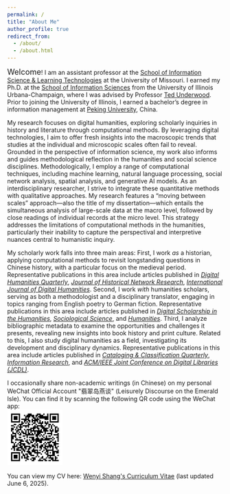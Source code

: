 ```yaml
---
permalink: /
title: "About Me"
author_profile: true
redirect_from: 
  - /about/
  - /about.html
---
```


<span style="font-size:18px;">Welcome</span>! I am an assistant professor at the [School of Information Science & Learning Technologies](https://cehd.missouri.edu/information-science-learning-technologies) at the University of Missouri. I earned my Ph.D. at the [School of Information Sciences](https://ischool.illinois.edu) from the University of Illinois Urbana-Champaign, where I was advised by Professor [Ted Underwood](https://ischool.illinois.edu/people/ted-underwood). Prior to joining the University of Illinois, I earned a bachelor’s degree in information management at [Peking University](https://english.pku.edu.cn/about.html), China.

My research focuses on digital humanities, exploring scholarly inquiries in history and literature through computational methods. By leveraging digital technologies, I aim to offer fresh insights into the macroscopic trends that studies at the individual and microscopic scales often fail to reveal. Grounded in the perspective of information science, my work also informs and guides methodological reflection in the humanities and social science disciplines. Methodologically, I employ a range of computational techniques, including machine learning, natural language processing, social network analysis, spatial analysis, and generative AI models. As an interdisciplinary researcher, I strive to integrate these quantitative methods with qualitative approaches. My research features a “moving between scales” approach—also the title of my dissertation—which entails the simultaneous analysis of large-scale data at the macro level, followed by close readings of individual records at the micro level. This strategy addresses the limitations of computational methods in the humanities, particularly their inability to capture the perspectival and interpretive nuances central to humanistic inquiry.

My scholarly work falls into three main areas: First, I work <i>as</i> a historian, applying computational methods to revisit longstanding questions in Chinese history, with a particular focus on the medieval period. Representative publications in this area include articles published in [*Digital Humanities Quarterly*](https://www.digitalhumanities.org/dhq/vol/16/2/000613/000613.html), [*Journal of Historical Network Research*](https://doi.org/10.25517/jhnr.v5i1.126), [*International Journal of Digital Humanities*](https://doi.org/10.1007/s42803-022-00054-7). Second, I work <i>with</i> humanities scholars, serving as both a methodologist and a disciplinary translator, engaging in topics ranging from English poetry to German fiction. Representative publications in this area include articles published in [*Digital Scholarship in the Humanities*](https://doi.org/10.1093/llc/fqae008), [*Sociological Science*](https://doi.org/10.15195/v9.a8), and [*Humanities*](https://doi.org/10.3390/h14030061). Third, I analyze bibliographic metadata to examine the opportunities and challenges it presents, revealing new insights into book history and print culture. Related to this, I also study digital humanities as a field, investigating its development and disciplinary dynamics. Representative publications in this area include articles published in [*Cataloging & Classification Quarterly*](https://doi.org/10.1080/01639374.2022.2148800), [*Information Research*](https://doi.org/10.47989/ir30iConf47242), and [*ACM/IEEE Joint Conference on Digital Libraries (JCDL)*](https://doi.org/10.1109/JCDL57899.2023.00059).

I occasionally share non-academic writings (in Chinese) on my personal WeChat Official Account "翡翠岛燕谈" (Leisurely Discourse on the Emerald Isle). You can find it by scanning the following QR code using the WeChat app:<br>
![翡翠岛燕谈](/images/Emerald-Isle.png)

You can view my CV here: [Wenyi Shang's Curriculum Vitae](../files/CV.pdf) (last updated June 6, 2025).
